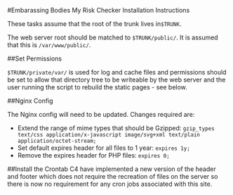 #Embarassing Bodies My Risk Checker Installation Instructions

These tasks assume that the root of the trunk lives in`$TRUNK`.

The web server root should be matched to `$TRUNK/public/`.  It is assumed that this is `/var/www/public/`.


##Set Permissions

`$TRUNK/private/var/` is used for log and cache files and permissions should be set to allow that directory tree to be writeable by the web server and the user running the script to rebuild the static pages - see below.


##Nginx Config

The Nginx config will need to be updated. Changes required are:

 * Extend the range of mime types that should be Gzipped: `gzip_types text/css application/x-javascript image/svg+xml text/plain application/octet-stream;`
 * Set default expires header for all files to 1 year: `expires 1y;`
 * Remove the expires header for PHP files: `expires 0;`


##Install the Crontab
C4 have implemented a new version of the header and footer which does not require the recreation of files on the server so there is now no requirement for any cron jobs associated with this site.

